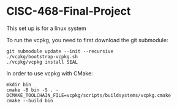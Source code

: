 # CISC-468-Final-Project

This set up is for a linux system 

To run the vcpkg, you need to first download the git submodule:
```
git submodule update --init --recursive
./vcpkg/bootstrap-vcpkg.sh
./vcpkg/vcpkg install SEAL
```

In order to use vcpkg with CMake:
```
mkdir bin
cmake -B bin -S . -DCMAKE_TOOLCHAIN_FILE=vcpkg/scripts/buildsystems/vcpkg.cmake
cmake --build bin
```
